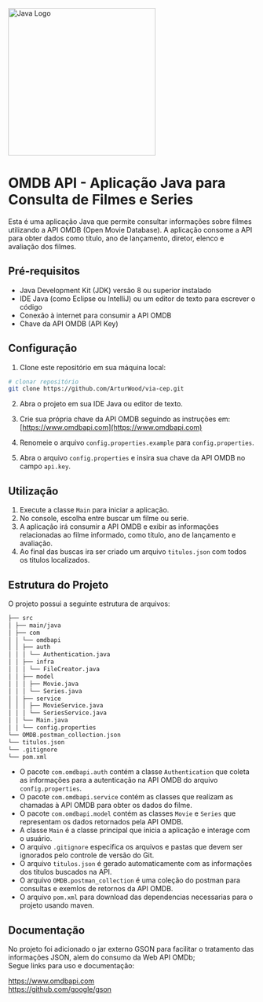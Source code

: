 <img src="https://github.com/ArturWood/games-list/assets/111249818/434c56b3-9dc9-412a-91f7-2edc3f389c14" width=300px alt="Java Logo" />

# OMDB API - Aplicação Java para Consulta de Filmes e Series

Esta é uma aplicação Java que permite consultar informações sobre filmes utilizando a API OMDB (Open Movie Database). A aplicação consome a API para obter dados como título, ano de lançamento, diretor, elenco e avaliação dos filmes.

## Pré-requisitos

- Java Development Kit (JDK) versão 8 ou superior instalado
- IDE Java (como Eclipse ou IntelliJ) ou um editor de texto para escrever o código
- Conexão à internet para consumir a API OMDB
- Chave da API OMDB (API Key)

## Configuração

1. Clone este repositório em sua máquina local:

```bash
# clonar repositório
git clone https://github.com/ArturWood/via-cep.git
```

2. Abra o projeto em sua IDE Java ou editor de texto.

3. Crie sua própria chave da API OMDB seguindo as instruções em: [https://www.omdbapi.com](https://www.omdbapi.com)

4. Renomeie o arquivo `config.properties.example` para `config.properties`.

5. Abra o arquivo `config.properties` e insira sua chave da API OMDB no campo `api.key`.

## Utilização

1. Execute a classe `Main` para iniciar a aplicação.
2. No console, escolha entre buscar um filme ou serie.
3. A aplicação irá consumir a API OMDB e exibir as informações relacionadas ao filme informado, como título, ano de lançamento e avaliação.
4. Ao final das buscas ira ser criado um arquivo `titulos.json` com todos os titulos localizados.

## Estrutura do Projeto

O projeto possui a seguinte estrutura de arquivos:

```bash
├── src
│ ├── main/java
│ ├── com
│ │ └── omdbapi
│ │ ├── auth
│ │ │ └── Authentication.java
│ │ ├── infra
│ │ │ └── FileCreator.java
│ │ ├── model
│ │ │ ├── Movie.java
│ │ │ └── Series.java
│ │ ├── service
│ │ │ ├── MovieService.java
│ │ │ └── SeriesService.java
│ │ └── Main.java
│ │ └── config.properties
└── OMDB.postman_collection.json
└── titulos.json
└── .gitignore
└── pom.xml
```

- O pacote `com.omdbapi.auth` contém a classe `Authentication` que coleta as informações para a autenticação na API OMDB do arquivo `config.properties`.
- O pacote `com.omdbapi.service` contém as classes que realizam as chamadas à API OMDB para obter os dados do filme.
- O pacote `com.omdbapi.model` contém as classes `Movie` e `Series` que representam os dados retornados pela API OMDB.
- A classe `Main` é a classe principal que inicia a aplicação e interage com o usuário.
- O arquivo `.gitignore` especifica os arquivos e pastas que devem ser ignorados pelo controle de versão do Git.
- O arquivo `titulos.json` é gerado automaticamente com as informações dos titulos buscados na API.
- O arquivo `OMDB.postman_collection` é uma coleção do postman para consultas e exemlos de retornos da API OMDB.
- O arquivo `pom.xml` para download das dependencias necessarias para o projeto usando maven.

## Documentação

No projeto foi adicionado o jar externo GSON para facilitar o tratamento das informações JSON, alem do consumo da Web API OMDb;<br>
Segue links para uso e documentação:

https://www.omdbapi.com<br>
https://github.com/google/gson
